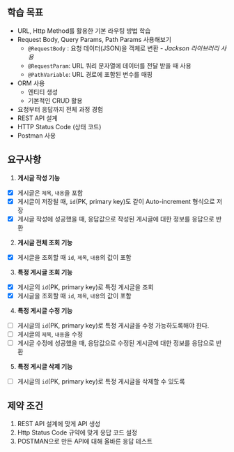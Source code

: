 ## 학습 목표
- URL, Http Method를 활용한 기본 라우팅 방법 학습
- Request Body, Query Params, Path Params 사용해보기
  - `@RequestBody` : 요청 데이터(JSON)을 객체로 변환 _- Jackson 라이브러리 사용_
  - `@RequestParam`: URL 쿼리 문자열에 데이터를 전달 받을 때 사용
  - `@PathVariable`: URL 경로에 포함된 변수를 매핑
- ORM 사용
    - 엔티티 생성
    - 기본적인 CRUD 활용
- 요청부터 응답까지 전체 과정 경험
- REST API 설계
- HTTP Status Code (상태 코드)
- Postman 사용

## 요구사항
1. **게시글 작성 기능**
- [x] 게시글은 `제목`, `내용`을 포함
- [x] 게시글이 저장될 때, `id`(PK, primary key)도 같이 Auto-increment 형식으로 저장
- [x] 게시글 작성에 성공했을 때, 응답값으로 작성된 게시글에 대한 정보를 응답으로 반환

2. **게시글 전체 조회 기능**
- [x] 게시글을 조회할 때 `id`, `제목`, `내용`의 값이 포함

3. **특정 게시글 조회 기능**
- [x] 게시글의 `id`(PK, primary key)로 특정 게시글을 조회
- [x] 게시글을 조회할 때 `id`, `제목`, `내용`의 값이 포함

4. **특정 게시글 수정 기능**
- [ ] 게시글의 `id`(PK, primary key)로 특정 게시글을 수정 가능하도록해야 한다.
- [ ] 게시글의 `제목`, `내용`을 수정
- [ ] 게시글 수정에 성공했을 때, 응답값으로 수정된 게시글에 대한 정보를 응답으로 반환

5. **특정 게시글 삭제 기능**
- [ ] 게시글의 `id`(PK, primary key)로 특정 게시글을 삭제할 수 있도록

## 제약 조건
1. REST API 설계에 맞게 API 생성
2. Http Status Code 규약에 맞게 응답 코드 설정
3. POSTMAN으로 만든 API에 대해 올바른 응답 테스트